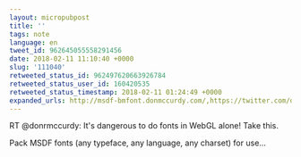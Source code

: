 ```yaml
---
layout: micropubpost
title: ''
tags: note
language: en
tweet_id: 962645055558291456
date: 2018-02-11 11:10:40 +0000
slug: '111040'
retweeted_status_id: 962497620663926784
retweeted_status_user_id: 160420535
retweeted_status_timestamp: 2018-02-11 01:24:49 +0000
expanded_urls: http://msdf-bmfont.donmccurdy.com/,https://twitter.com/donrmccurdy/status/962497620663926784/video/1
---
```

RT @donrmccurdy: It's dangerous to do fonts in WebGL alone! Take this. 

Pack MSDF fonts (any typeface, any language, any charset) for use…
